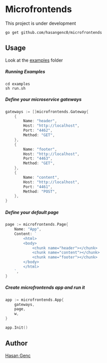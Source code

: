 # Microfrontends

This project is under development
```
go get github.com/hasangenc0/microfrontends
```

## Usage
Look at the [examples](./examples) folder

##### Running Examples
```
cd examples
sh run.sh
```

##### Define your microservice gateways
```go
gateways := []microfrontends.Gateway{
    {
        Name: "header",
        Host: "http://localhost",
        Port: "4462",
        Method: "GET",
    },
    {
        Name: "footer",
        Host: "http://localhost",
        Port: "4463",
        Method: "GET",
    },
    {
        Name: "content",
        Host: "http://localhost",
        Port: "4461",
        Method: "POST",
    },
}
```

##### Define your default page
```go
page := microfrontends.Page{
    Name: "App",
    Content: `
        <html>
        <body>
            <chunk name="header"></chunk>
            <chunk name="content"></chunk>
            <chunk name="footer"></chunk>
        </body>
        </html>
    `,
}
```

##### Create microfrontends app and run it
```go
app := microfrontends.App{
    gateways,
    page,
    w,
}

app.Init()
```

## Author
[Hasan Genc](https://www.linkedin.com/in/hasangenc0/) 
